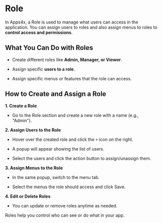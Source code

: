 # Role

In Apps4x, a Role is used to manage what users can access in the application. You can assign users to roles and also assign menus to roles to **control access and permissions**.

## What You Can Do with Roles

  - Create different roles like **Admin, Manager, or Viewer**.

  - Assign specific **users to a role**.

  - Assign specific menus or features that the role can access.

## How to Create and Assign a Role

**1. Create a Role**

  - Go to the Role section and create a new role with a name (e.g., "Admin").

**2. Assign Users to the Role**

  - Hover over the created role and click the `+` icon on the right.

  - A popup will appear showing the list of users.

  - Select the users and click the action button to assign/unassign them.

**3. Assign Menus to the Role**

  - In the same popup, switch to the menu tab.

  - Select the menus the role should access and click Save.

**4. Edit or Delete Roles**

  - You can update or remove roles anytime as needed.

Roles help you control who can see or do what in your app.